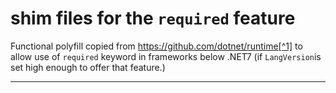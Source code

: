 # shim files for the `required` feature

Functional polyfill copied from https://github.com/dotnet/runtime[^1] to allow use of `required` keyword in frameworks below .NET7 (if  `LangVersion`is set high enough to offer that feature.)

---

[^1]:[SetsRequiredMemberAttribute.cs](https://github.com/dotnet/runtime/blob/c1ab6c5b2524880ed9368841a0a5d8ead78ea09d/src/libraries/System.Private.CoreLib/src/System/Diagnostics/CodeAnalysis/SetsRequiredMembersAttribute.cs), [RequiredMemberAttribute.cs](https://github.com/dotnet/runtime/blob/c1ab6c5b2524880ed9368841a0a5d8ead78ea09d/src/libraries/System.Private.CoreLib/src/System/Runtime/CompilerServices/RequiredMemberAttribute.cs), [CompilerFeatureRequiredAttribute.cs](https://github.com/dotnet/runtime/blob/c1ab6c5b2524880ed9368841a0a5d8ead78ea09d/src/libraries/System.Private.CoreLib/src/System/Runtime/CompilerServices/CompilerFeatureRequiredAttribute.cs)
